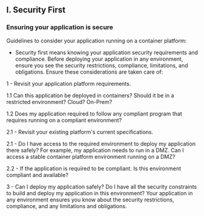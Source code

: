 ## I. Security First
### Ensuring your application is secure

Guidelines to consider your application running on a container platform:

* Security first means knowing your application security requirements and compliance. Before deploying your application in any environment, ensure you see the security restrictions, compliance, limitations, and obligations.
Ensure these considerations are taken care of:

1 - Revisit your application platform requirements. 

1.1 Can this application be deployed in containers? Should it be in a restricted environment? Cloud? On-Prem? 

1.2 Does my application required to follow any compliant program that requires running on a compliant environment?

2.1 - Revisit your existing platform's current specifications.

2.1 - Do I have access to the required environment to deploy my application there safely? For example, my application needs to run in a DMZ. Can I access a stable container platform environment running on a DMZ?

2.2 - If the application is required to be compliant. Is this environment compliant and available?

3 - Can I deploy my application safely? Do I have all the security constraints to build and deploy my application in this environment? Your application in any environment ensures you know about the security restrictions, compliance, and any limitations and obligations.









